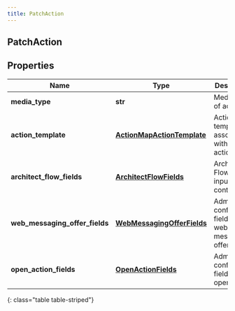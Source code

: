 ```yaml
---
title: PatchAction
---
```

## PatchAction

## Properties

|Name | Type | Description | Notes|
|------------ | ------------- | ------------- | -------------|
| **media_type** | **str** | Media type of action. | |
| **action_template** | [**ActionMapActionTemplate**](ActionMapActionTemplate.html) | Action template associated with the action map. | [optional] |
| **architect_flow_fields** | [**ArchitectFlowFields**](ArchitectFlowFields.html) | Architect Flow Id and input contract. | [optional] |
| **web_messaging_offer_fields** | [**WebMessagingOfferFields**](WebMessagingOfferFields.html) | Admin-configurable fields of a web messaging offer action. | [optional] |
| **open_action_fields** | [**OpenActionFields**](OpenActionFields.html) | Admin-configurable fields of an open action. | [optional] |
{: class="table table-striped"}


